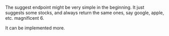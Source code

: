 The suggest endpoint might be very simple in the beginning.
It just suggests some stocks, and always return the same ones,
say google, apple, etc. magnificent 6.

It can be implemented more.